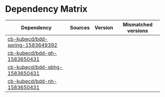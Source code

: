 # Dependency Matrix

Dependency | Sources | Version | Mismatched versions
---------- | ------- | ------- | -------------------
[cb-kubecd/bdd-spring-1583649392](https://github.com/cb-kubecd/bdd-spring-1583649392.git) |  | []() | 
[cb-kubecd/bdd-gh-1583650431](https://github.com/cb-kubecd/bdd-gh-1583650431.git) |  | []() | 
[cb-kubecd/bdd-sbhg-1583650431](https://github.com/cb-kubecd/bdd-sbhg-1583650431.git) |  | []() | 
[cb-kubecd/bdd-nh-1583650431](https://github.com/cb-kubecd/bdd-nh-1583650431.git) |  | []() | 

